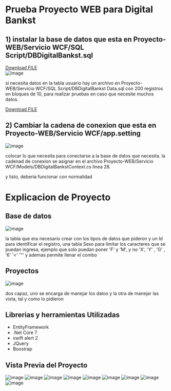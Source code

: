 # Prueba  Proyecto WEB para Digital Bankst

## 1) instalar la base de datos que esta en Proyecto-WEB/Servicio WCF/SQL Script/DBDigitalBankst.sql
<a id="raw-url" href="https://github.com/juandiegows/Proyecto-WEB/blob/dbf5875b88c8488ecc2855cb72b3a6bc3aacceeb/Servicio%20WCF/SQL%20Script/DBDigitalBankst.sql" download>Download FILE</a><br/>
![image](https://user-images.githubusercontent.com/65135568/225974625-f13558bb-be7a-42e7-b4e4-fad4b3feb1a6.png)

si necesita datos en la tabla usuario hay un archivo en Proyecto-WEB/Servicio WCF/SQL Script/DBDigitalBankst Data.sql
con 200 registros en bloques de 10, para realizar pruebas en caso que necesite muchos datos.

<a id="raw-url" href="https://github.com/juandiegows/Proyecto-WEB/blob/master/Servicio%20WCF/SQL%20Script/DBDigitalBankst%20Data.sql" download>Download FILE</a><br/>


## 2) Cambiar la cadena de conexion que esta en Proyecto-WEB/Servicio WCF/app.setting
![image](https://user-images.githubusercontent.com/65135568/225972978-2a04e112-4af2-47ed-8042-b00d64dee913.png)


colocar lo que necesita para conectarse a la base de datos que necesita.
la cadenad de conexion se asignar en el archivo Proyecto-WEB/Servicio WCF/Models/DBDigitalBankstContext.cs linea 28.

y listo, deberia funcionar con normalidad

# Explicacion de Proyecto

## Base de datos

![image](https://user-images.githubusercontent.com/65135568/225978733-a06fc96e-0459-4371-90d7-96c012cbc98e.png)

la tabla que era necesario crear con los tipos de datos que pideron y un Id para identificar el registro,
una tabla Sexo para limitar los caracteres que se puedan ingresa, ejemplo que solo puedan poner 'F' y 'M', y no 'X', 'Y' , 'G' , '6' '<' '"'
y ademas permite llenar el combo


## Proyectos

![image](https://user-images.githubusercontent.com/65135568/225979261-d8812911-6610-4f78-a1ce-fe43ec8bf18b.png)

dos capaz, uno se encarga de manejar los datos
y la otra de manejar las vista, tal y como lo pidieron

## Librerias y herramientas Utilizadas

* EntityFramework
* .Net Core 7
* swift alert 2
* JQuery
* Boostrap

## Vista Previa del Proyecto

![image](https://user-images.githubusercontent.com/65135568/225980423-be578804-d755-4349-9b3c-a5f2baa6f416.png)
![image](https://user-images.githubusercontent.com/65135568/225980556-bd0fef82-1aa2-4342-940c-07e4fad1203d.png)
![image](https://user-images.githubusercontent.com/65135568/225980646-3ea93653-c3bd-45b6-8157-2e64468ee85f.png)
![image](https://user-images.githubusercontent.com/65135568/225980787-46e60514-1a5c-4f2e-91ce-9640e3c302f3.png)
![image](https://user-images.githubusercontent.com/65135568/225980942-fe4f360f-741b-40fb-8c6b-84db578ada9a.png)
![image](https://user-images.githubusercontent.com/65135568/225980983-cc04f030-ff10-491b-ad28-0ca7602f1dd5.png)
![image](https://user-images.githubusercontent.com/65135568/225981047-c007be75-5bbe-47e6-b811-065c095f0226.png)
![image](https://user-images.githubusercontent.com/65135568/225981105-a24542b1-d41e-47ef-86b0-2aaab353a62b.png)
![image](https://user-images.githubusercontent.com/65135568/225981155-0f85fefe-691d-4f52-87df-3592b7d83571.png)


